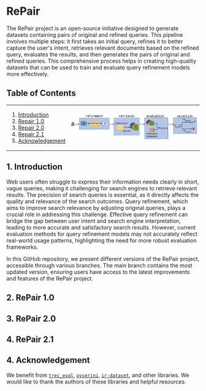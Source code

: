 # RePair

The RePair project is an open-source initiative designed to generate datasets containing pairs of original and refined queries. This pipeline involves multiple steps: it first takes an initial query, refines it to better capture the user's intent, retrieves relevant documents based on the refined query, evaluates the results, and then generates the pairs of original and refined queries. This comprehensive process helps in creating high-quality datasets that can be used to train and evaluate query refinement models more effectively.

## Table of Contents
<table align="center" border=0>
<tr>
<td>
   
1. [Introduction](#1-Introduction)
2. [Repair 1.0](#2-Repair-1.0)
3. [Repair 2.0](#3-Repair-2.0)
4. [Repair 2.1](#4-Repair-2.1)
5. [Acknowledgement](#5-Acknowledgement)
</td>
<td><img src='misc/repair_flow.jpg' width="100%" /></td>
</table>

   
## 1. Introduction
Web users often struggle to express their information needs clearly in short, vague queries, making it challenging for search engines to retrieve relevant results. The precision of search queries is essential, as it directly affects the quality and relevance of the search outcomes. Query refinement, which aims to improve search relevance by adjusting original queries, plays a crucial role in addressing this challenge. Effective query refinement can bridge the gap between user intent and search engine interpretation, leading to more accurate and satisfactory search results. However, current evaluation methods for query refinement models may not accurately reflect real-world usage patterns, highlighting the need for more robust evaluation frameworks.

In this GitHub repository, we present different versions of the RePair project, accessible through various branches. The main branch contains the most updated version, ensuring users have access to the latest improvements and features of the RePair project.

## 2. RePair 1.0

## 3. RePair 2.0

## 4. RePair 2.1

## 4. Acknowledgement
We benefit from [``trec_eval``](https://github.com/usnistgov/trec_eval), [``pyserini``](https://github.com/castorini/pyserini), [``ir-dataset``](https://ir-datasets.com/), and other libraries. We would like to thank the authors of these libraries and helpful resources.
  



